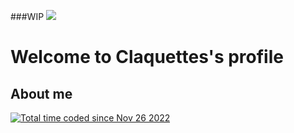 ###WIP
![](https://user-images.githubusercontent.com/114826837/204273810-2539acc6-eb53-4b5a-bd68-84fc21d0ef8a.png)
<h1>Welcome to Claquettes's profile</h1>
<h2>About me</h2>
<a href="https://wakatime.com/@85363e99-4bd6-4f5d-928a-967ecbb24610"><img src="https://wakatime.com/badge/user/85363e99-4bd6-4f5d-928a-967ecbb24610.svg" alt="Total time coded since Nov 26 2022" /></a>
